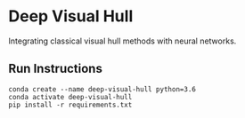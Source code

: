 # Deep Visual Hull
Integrating classical visual hull methods with neural networks.

## Run Instructions
```
conda create --name deep-visual-hull python=3.6
conda activate deep-visual-hull
pip install -r requirements.txt
```
